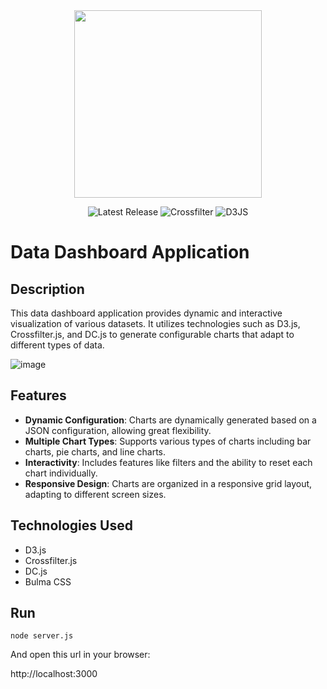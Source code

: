 
<div align="center">
  <img src="https://github-production-user-asset-6210df.s3.amazonaws.com/4235424/282159275-8de9f991-40f8-49d0-8f1a-954c5375d114.png" height="300">

  
</div>

<p align="center">
<img src="https://img.shields.io/badge/Version-0.1.0-red" alt="Latest Release">
<img src="https://img.shields.io/badge/Crossfilter2-1.5.2-yellow" alt="Crossfilter">
<img src="https://img.shields.io/badge/D3-5.15-green" alt="D3JS">
</p>

# Data Dashboard Application

## Description
This data dashboard application provides dynamic and interactive visualization of various datasets. It utilizes technologies such as D3.js, Crossfilter.js, and DC.js to generate configurable charts that adapt to different types of data.

![image](https://github.com/javitorres/GenericCross/assets/4235424/373066f0-eac6-4d7f-a185-5eb1864b9a11)


## Features
- **Dynamic Configuration**: Charts are dynamically generated based on a JSON configuration, allowing great flexibility.
- **Multiple Chart Types**: Supports various types of charts including bar charts, pie charts, and line charts.
- **Interactivity**: Includes features like filters and the ability to reset each chart individually.
- **Responsive Design**: Charts are organized in a responsive grid layout, adapting to different screen sizes.

## Technologies Used
- D3.js
- Crossfilter.js
- DC.js
- Bulma CSS

## Run

```
node server.js
```

And open this url in your browser:

http://localhost:3000
